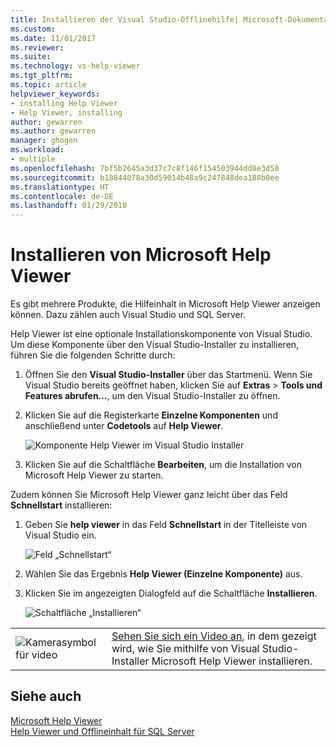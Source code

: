 ```yaml
---
title: Installieren der Visual Studio-Offlinehilfe| Microsoft-Dokumentation
ms.custom: 
ms.date: 11/01/2017
ms.reviewer: 
ms.suite: 
ms.technology: vs-help-viewer
ms.tgt_pltfrm: 
ms.topic: article
helpviewer_keywords:
- installing Help Viewer
- Help Viewer, installing
author: gewarren
ms.author: gewarren
manager: ghogen
ms.workload:
- multiple
ms.openlocfilehash: 7bf5b2645a3d37c7c8f146f154503944dd8e3d50
ms.sourcegitcommit: b18844078a30d59014b48a9c247848dea188b0ee
ms.translationtype: HT
ms.contentlocale: de-DE
ms.lasthandoff: 01/29/2018
---
```

# <a name="microsoft-help-viewer-installation"></a>Installieren von Microsoft Help Viewer

Es gibt mehrere Produkte, die Hilfeinhalt in Microsoft Help Viewer anzeigen können. Dazu zählen auch Visual Studio und SQL Server.

Help Viewer ist eine optionale Installationskomponente von Visual Studio. Um diese Komponente über den Visual Studio-Installer zu installieren, führen Sie die folgenden Schritte durch:

1. Öffnen Sie den **Visual Studio-Installer** über das Startmenü. Wenn Sie Visual Studio bereits geöffnet haben, klicken Sie auf **Extras** > **Tools und Features abrufen...**, um den Visual Studio-Installer zu öffnen.

1. Klicken Sie auf die Registerkarte **Einzelne Komponenten** und anschließend unter **Codetools** auf **Help Viewer**.

   ![Komponente Help Viewer im Visual Studio Installer](media/help_viewer_vs_installer.png)

1. Klicken Sie auf die Schaltfläche **Bearbeiten**, um die Installation von Microsoft Help Viewer zu starten.

Zudem können Sie Microsoft Help Viewer ganz leicht über das Feld **Schnellstart** installieren:

1. Geben Sie **help viewer** in das Feld **Schnellstart** in der Titelleiste von Visual Studio ein.

   ![Feld „Schnellstart“](media/help_viewer_quick_launch.png)

1. Wählen Sie das Ergebnis **Help Viewer (Einzelne Komponente)** aus.

1. Klicken Sie im angezeigten Dialogfeld auf die Schaltfläche **Installieren**.

   ![Schaltfläche „Installieren“](media/help_viewer_install.png)

|         |         |
|---------|---------|
|  ![Kamerasymbol für video](../install/media/video-icon.png "Video ansehen")  |  [Sehen Sie sich ein Video an](https://mva.microsoft.com/en-us/training-courses/getting-started-with-visual-studio-2017-17798?l=ZMfaVID6D_7411787171), in dem gezeigt wird, wie Sie mithilfe von Visual Studio-Installer Microsoft Help Viewer installieren. |

## <a name="see-also"></a>Siehe auch

[Microsoft Help Viewer](../ide/microsoft-help-viewer.md)  
[Help Viewer und Offlineinhalt für SQL Server](/sql/sql-server/sql-server-help-installation)
